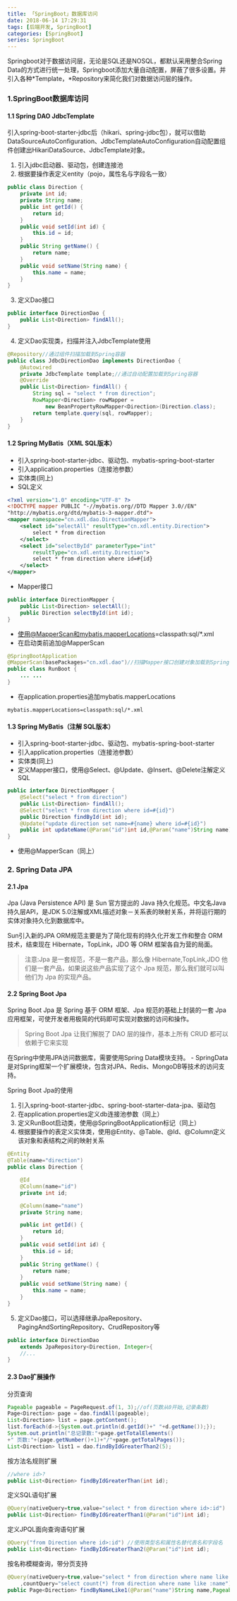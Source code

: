```yaml
---
title: 「SpringBoot」数据库访问
date: 2018-06-14 17:29:31
tags: [后端开发, SpringBoot]
categories: [SpringBoot]
series: SpringBoot
---
```



Springboot对于数据访问层，无论是SQL还是NOSQL，都默认采用整合Spring Data的方式进行统一处理，Springboot添加大量自动配置，屏蔽了很多设置。并引入各种*Template，*Repository来简化我们对数据访问层的操作。



### 1.SpringBoot数据库访问
#### 1.1 Spring DAO JdbcTemplate
引入spring-boot-starter-jdbc后（hikari、spring-jdbc包），就可以借助DataSourceAutoConfiguration、JdbcTemplateAutoConfiguration自动配置组件创建出HikariDataSource、JdbcTemplate对象。
1. 引入jdbc启动器、驱动包，创建连接池
2. 根据要操作表定义entity（pojo，属性名与字段名一致）

``` java
public class Direction {
    private int id;
    private String name;
    public int getId() {
        return id;
    }
    public void setId(int id) {
        this.id = id;
    }
    public String getName() {
        return name;
    }
    public void setName(String name) {
        this.name = name;
    }
}
```

3. 定义Dao接口

``` java
public interface DirectionDao {
    public List<Direction> findAll();
}
```

4. 定义Dao实现类，扫描并注入JdbcTemplate使用

``` java
@Repository//通过组件扫描加载到Spring容器
public class JdbcDirectionDao implements DirectionDao {
    @Autowired
    private JdbcTemplate template;//通过自动配置加载到Spring容器
    @Override
    public List<Direction> findAll() {
        String sql = "select * from direction";
        RowMapper<Direction> rowMapper = 
            new BeanPropertyRowMapper<Direction>(Direction.class);
        return template.query(sql, rowMapper);
    }
}
```


#### 1.2 Spring MyBatis（XML SQL版本）
- 引入spring-boot-starter-jdbc、驱动包、mybatis-spring-boot-starter
- 引入application.properties（连接池参数）
- 实体类(同上)
- SQL定义

``` xml
<?xml version="1.0" encoding="UTF-8" ?>  
<!DOCTYPE mapper PUBLIC "-//mybatis.org//DTD Mapper 3.0//EN" 
"http://mybatis.org/dtd/mybatis-3-mapper.dtd">
<mapper namespace="cn.xdl.dao.DirectionMapper">
    <select id="selectAll" resultType="cn.xdl.entity.Direction">
        select * from direction
    </select>
    <select id="selectById" parameterType="int" 
        resultType="cn.xdl.entity.Direction">
        select * from direction where id=#{id}
    </select>
</mapper>
```

- Mapper接口
``` java
public interface DirectionMapper {
    public List<Direction> selectAll();
    public Direction selectById(int id);
}
```

- 使用@MapperScan和mybatis.mapperLocations=classpath:sql/*.xml
- 在启动类前追加@MapperScan

``` java
@SpringBootApplication
@MapperScan(basePackages="cn.xdl.dao")//扫描Mapper接口创建对象加载到Spring容器
public class RunBoot {
    ... ...
}
```

- 在application.properties追加mybatis.mapperLocations

``` properties
mybatis.mapperLocations=classpath:sql/*.xml
```


#### 1.3 Spring MyBatis（注解 SQL版本）
- 引入spring-boot-starter-jdbc、驱动包、mybatis-spring-boot-starter
- 引入application.properties（连接池参数）
- 实体类(同上)
- 定义Mapper接口，使用@Select、@Update、@Insert、@Delete注解定义SQL

``` java
public interface DirectionMapper {
    @Select("select * from direction")
    public List<Direction> findAll();
    @Select("select * from direction where id=#{id}")
    public Direction findById(int id);
    @Update("update direction set name=#{name} where id=#{id}")
    public int updateName(@Param("id")int id,@Param("name")String name);
}
```

- 使用@MapperScan（同上）




### 2. Spring Data JPA
#### 2.1 Jpa
Jpa (Java Persistence API) 是 Sun 官方提出的 Java 持久化规范。中文名Java持久层API，是JDK 5.0注解或XML描述对象－关系表的映射关系，并将运行期的实体对象持久化到数据库中。

Sun引入新的JPA ORM规范主要是为了简化现有的持久化开发工作和整合 ORM 技术，结束现在 Hibernate，TopLink，JDO 等 ORM 框架各自为营的局面。

> 注意:Jpa 是一套规范，不是一套产品，那么像 Hibernate,TopLink,JDO 他们是一套产品，如果说这些产品实现了这个 Jpa 规范，那么我们就可以叫他们为 Jpa 的实现产品。


#### 2.2 Spring Boot Jpa
Spring Boot Jpa 是 Spring 基于 ORM 框架、Jpa 规范的基础上封装的一套 Jpa 应用框架，可使开发者用极简的代码即可实现对数据的访问和操作。
> Spring Boot Jpa 让我们解脱了 DAO 层的操作，基本上所有 CRUD 都可以依赖于它来实现

在Spring中使用JPA访问数据库，需要使用Spring Data模块支持。
    - SpringData是对Spring框架一个扩展模块，包含对JPA、Redis、MongoDB等技术的访问支持。

Spring Boot Jpa的使用 
1. 引入spring-boot-starter-jdbc、spring-boot-starter-data-jpa、驱动包
2. 在application.properties定义db连接池参数（同上）
3. 定义RunBoot启动类，使用@SpringBootApplication标记（同上）
4. 根据要操作的表定义实体类，使用@Entity、@Table、@Id、@Column定义该对象和表结构之间的映射关系
``` java
@Entity
@Table(name="direction")
public class Direction {

    @Id
    @Column(name="id")
    private int id;

    @Column(name="name")
    private String name;

    public int getId() {
        return id;
    }
    public void setId(int id) {
        this.id = id;
    }
    public String getName() {
        return name;
    }
    public void setName(String name) {
        this.name = name;
    }
}
```

5. 定义Dao接口，可以选择继承JpaRepository、PagingAndSortingRepository、CrudRepository等
``` java
public interface DirectionDao 
    extends JpaRepository<Direction, Integer>{
    //...
}
```

#### 2.3 Dao扩展操作
分页查询
``` java
Pageable pageable = PageRequest.of(1, 3);//of(页数从0开始,记录条数)
Page<Direction> page = dao.findAll(pageable);
List<Direction> list = page.getContent();
list.forEach(d->{System.out.println(d.getId()+" "+d.getName());});
System.out.println("总记录数:"+page.getTotalElements()
+" 页数:"+(page.getNumber()+1)+"/"+page.getTotalPages());
List<Direction> list1 = dao.findByIdGreaterThan2(5);
```

按方法名规则扩展
``` java
//where id>?
public List<Direction> findByIdGreaterThan(int id);
```

定义SQL语句扩展
``` java
@Query(nativeQuery=true,value="select * from direction where id>:id")
public List<Direction> findByIdGreaterThan1(@Param("id")int id);
```

定义JPQL面向查询语句扩展
``` java
@Query("from Direction where id>:id") //使用类型名和属性名替代表名和字段名
public List<Direction> findByIdGreaterThan2(@Param("id")int id);
```

按名称模糊查询，带分页支持
``` java
@Query(nativeQuery=true,value="select * from direction where name like :name"
    ,countQuery="select count(*) from direction where name like :name")
public Page<Direction> findByNameLike1(@Param("name")String name,Pageable pageable);
```
